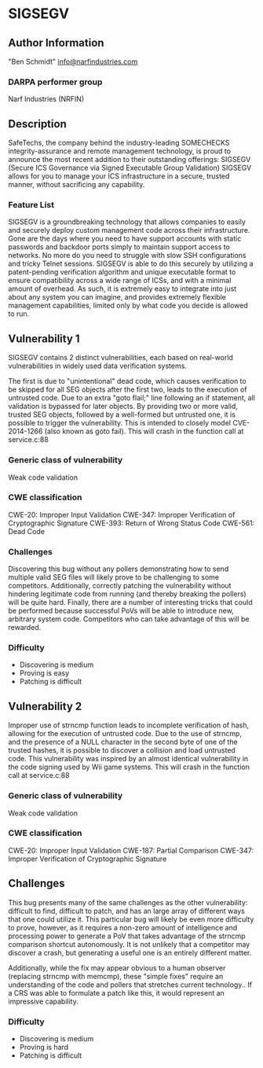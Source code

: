 # SIGSEGV

## Author Information

"Ben Schmidt" <info@narfindustries.com>

### DARPA performer group

Narf Industries (NRFIN)

## Description

SafeTechs, the company behind the industry-leading SOMECHECKS integrity-assurance and remote management technology, is proud to announce the most recent addition to their outstanding offerings: SIGSEGV (Secure ICS Governance via Signed Executable Group Validation)
SIGSEGV allows for you to manage your ICS infrastructure in a secure, trusted manner, without sacrificing any capability.

### Feature List

SIGSEGV is a groundbreaking technology that allows companies to easily and securely deploy custom management code across their infrastructure.
Gone are the days where you need to have support accounts with static passwords and backdoor ports simply to maintain support access to networks. 
No more do you need to struggle with slow SSH configurations and tricky Telnet sessions.
SIGSEGV is able to do this securely by utilizing a patent-pending verification algorithm and unique executable format to ensure compatibility across a wide range of ICSs, and with a minimal amount of overhead.
As such, it is extremely easy to integrate into just about any system you can imagine, and provides extremely flexible management capabilities, limited only by what code you decide is allowed to run.


## Vulnerability 1
SIGSEGV contains 2 distinct vulnerabilities, each based on real-world vulnerabilities in widely used data verification systems.

The first is due to "unintentional" dead code, which causes verification to be skipped for all SEG objects after the first two,  leads to the execution of untrusted code.
Due to an extra "goto flail;" line following an if statement, all validation is bypassed for later objects.
By providing two or more valid, trusted SEG objects, followed by a well-formed but untrusted one, it is possible to trigger the vulnerability.
This is intended to closely model CVE-2014-1266 (also known as goto fail).
This will crash in the function call at service.c:88


### Generic class of vulnerability

Weak code validation

### CWE classification

CWE-20:  Improper Input Validation
CWE-347: Improper Verification of Cryptographic Signature
CWE-393: Return of Wrong Status Code
CWE-561: Dead Code

### Challenges

Discovering this bug without any pollers demonstrating how to send multiple valid SEG files will likely prove to be challenging to some competitors.
Additionally, correctly patching the vulnerability without hindering legitimate code from running (and thereby breaking the pollers) will be quite hard.
Finally, there are a number of interesting tricks that could be performed because successful PoVs will be able to introduce new, arbitrary system code.
Competitors who can take advantage of this will be rewarded.

### Difficulty
- Discovering is medium
- Proving is easy
- Patching is difficult

## Vulnerability 2
Improper use of strncmp function leads to incomplete verification of hash, allowing for the execution of untrusted code.
Due to the use of strncmp, and the presence of a NULL character in the second byte of one of the trusted hashes, it is possible to discover a collision and load untrusted code.
This vulnerability was inspired by an almost identical vulnerability in the code signing used by Wii game systems.
This will crash in the function call at service.c:88

### Generic class of vulnerability

Weak code validation

### CWE classification

CWE-20:  Improper Input Validation
CWE-187: Partial Comparison
CWE-347: Improper Verification of Cryptographic Signature

## Challenges

This bug presents many of the same challenges as the other vulnerability: difficult to find, difficult to patch, and has an large array of different ways that one could utilize it.
This particular bug will likely be even more difficulty to prove, however, as it requires a non-zero amount of intelligence and processing power to generate a PoV that takes advantage of the strncmp comparison shortcut autonomously.
It is not unlikely that a competitor may discover a crash, but generating a useful one is an entirely different matter.

Additionally, while the fix may appear obvious to a human observer (replacing strncmp with memcmp), these "simple fixes" require an understanding of the code and pollers that stretches current technology..
If a CRS was able to formulate a patch like this, it would represent an impressive capability.

### Difficulty
- Discovering is medium
- Proving is hard
- Patching is difficult
